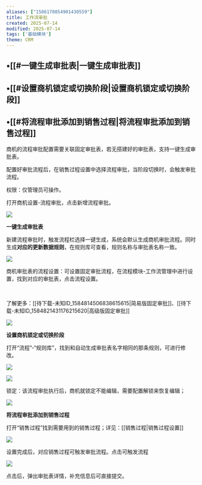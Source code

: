```yaml
---
aliases: ["1586170854901430559"]
title: 工作流审批
created: 2025-07-14
modified: 2025-07-14
tags: ['基础模块']
theme: CRM
---
```


###

## •[[#一键生成审批表|一键生成审批表]]

## •[[#设置商机锁定或切换阶段|设置商机锁定或切换阶段]]

## •[[#将流程审批添加到销售过程|将流程审批添加到销售过程]]

商机的流程审批配置需要关联固定审批表，若无搭建好的审批表，支持一键生成审批表。

配置好审批流程后，在销售过程设置中选择流程审批，当阶段切换时，会触发审批流程。

权限：仅管理员可操作。

打开商机设置-流程审批，点击新增流程审批。

![](https://myhelpdoc.oss-cn-heyuan.aliyuncs.com/mdimages/09c38d66c85385e474db2540c88a9ab9.jpg)

**一键生成审批表**

新建流程审批时，触发流程栏选择一键生成，系统会默认生成商机审批流程。同时生成**对应的更新数据规则**，在规则库可查看，规则名称与审批表名称一致。

![](https://myhelpdoc.oss-cn-heyuan.aliyuncs.com/mdimages/e058565a0275e9508046d301b6a1b8a2.jpg)

商机审批表的流程设置：可设置固定审批流程，在流程模块-工作流管理中进行设置，找到对应的审批表，点击流程设置。

‍

了解更多：[[待下载-未知ID_1584814506838615615|简易版固定审批]]、[[待下载-未知ID_1584821431176215620|高级版固定审批]]

![](https://myhelpdoc.oss-cn-heyuan.aliyuncs.com/mdimages/684d81fc6ee2ccfe6d4e10d0aaf6bbfe.jpg)

**设置商机锁定或切换阶段**

打开“流程”-“规则库”，找到和自动生成审批表名字相同的那条规则，可进行修改。

![](https://myhelpdoc.oss-cn-heyuan.aliyuncs.com/mdimages/8588fe52a86c97942b67fcd92165b02c.jpg)

![](https://myhelpdoc.oss-cn-heyuan.aliyuncs.com/mdimages/1ddfc48f41aa7bc439f8dd6014826cb9.jpg)

锁定：该流程审批执行后，商机就锁定不能编辑，需要配置解锁来恢复编辑；

![](https://myhelpdoc.oss-cn-heyuan.aliyuncs.com/mdimages/067c47c621462dfb0de96bd5183e79ff.jpg)

**将流程审批添加到销售过程**

打开“销售过程”找到需要用到的销售过程；详见：[[销售过程|销售过程设置]]

![](https://myhelpdoc.oss-cn-heyuan.aliyuncs.com/mdimages/baa57b46913b178518aa31f3253fad74.jpg)

设置完成后，对应销售过程可触发审批流程。点击可触发流程

![](https://myhelpdoc.oss-cn-heyuan.aliyuncs.com/mdimages/0ce6058d7fbdd4fb270db123b09e842a.jpg)

点击后，弹出审批表详情，补充信息后可直接提交。

